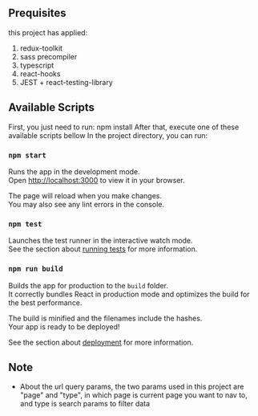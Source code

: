 ## Prequisites

this project has applied:

1. redux-toolkit
2. sass precompiler
3. typescript
4. react-hooks
5. JEST + react-testing-library

## Available Scripts

First, you just need to run: npm install
After that, execute one of these available scripts bellow
In the project directory, you can run:

### `npm start`

Runs the app in the development mode.\
Open [http://localhost:3000](http://localhost:3000) to view it in your browser.

The page will reload when you make changes.\
You may also see any lint errors in the console.

### `npm test`

Launches the test runner in the interactive watch mode.\
See the section about [running tests](https://facebook.github.io/create-react-app/docs/running-tests) for more information.

### `npm run build`

Builds the app for production to the `build` folder.\
It correctly bundles React in production mode and optimizes the build for the best performance.

The build is minified and the filenames include the hashes.\
Your app is ready to be deployed!

See the section about [deployment](https://facebook.github.io/create-react-app/docs/deployment) for more information.

## Note

- About the url query params, the two params used in this project are "page" and "type", in which page is current page you want to nav to, and type is search params to filter data
